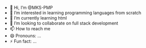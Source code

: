 - 👋 Hi, I’m @MKS-PMP
- 👀 I’m interested in learning programming languages from scratch
- 🌱 I’m currently learning html
- 💞️ I’m looking to collaborate on full stack development
- 📫 How to reach me 
- 😄 Pronouns: ...
- ⚡ Fun fact: ...

<!---
MKS-PMP/MKS-PMP is a ✨ special ✨ repository because its `README.md` (this file) appears on your GitHub profile.
You can click the Preview link to take a look at your changes.
--->
